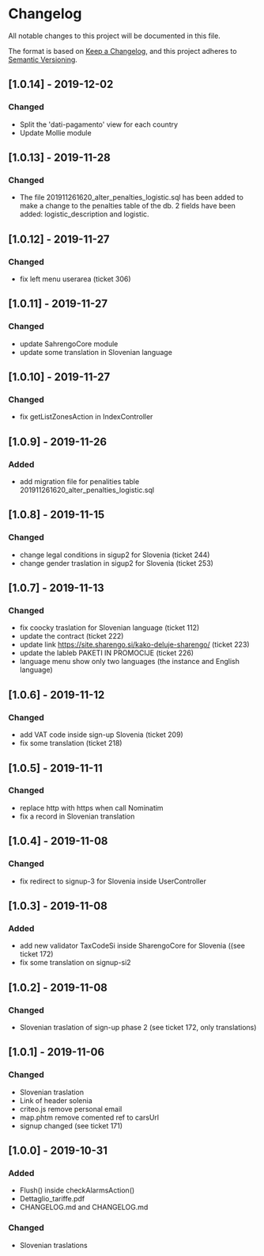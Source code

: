 # Changelog

All notable changes to this project will be documented in this file.

The format is based on [Keep a Changelog](https://keepachangelog.com/en/1.0.0/),
and this project adheres to [Semantic Versioning](https://semver.org/spec/v2.0.0.html).

## [1.0.14] - 2019-12-02

### Changed

- Split the 'dati-pagamento' view for each country
- Update Mollie module

## [1.0.13] - 2019-11-28

### Changed

- The file 201911261620_alter_penalties_logistic.sql has been added to make a change to the penalties table of the db. 2 fields have been added: logistic_description and logistic.


## [1.0.12] - 2019-11-27

### Changed

- fix left menu userarea (ticket 306)


## [1.0.11] - 2019-11-27

### Changed

- update SahrengoCore module
- update some translation in Slovenian language

## [1.0.10] - 2019-11-27

### Changed

- fix getListZonesAction in IndexController

## [1.0.9] - 2019-11-26

### Added

- add migration file for penalities table 201911261620_alter_penalties_logistic.sql

## [1.0.8] - 2019-11-15

### Changed

- change legal conditions in sigup2 for Slovenia (ticket 244)
- change gender traslation in sigup2 for Slovenia (ticket 253)

## [1.0.7] - 2019-11-13

### Changed

- fix coocky traslation for Slovenian language (ticket 112)
- update the contract (ticket 222)
- update link https://site.sharengo.si/kako-deluje-sharengo/ (ticket 223)
- update the lableb PAKETI IN PROMOCIJE (ticket 226)
- language menu show only two languages (the instance and English language)

## [1.0.6] - 2019-11-12

### Changed

- add VAT code inside sign-up Slovenia (ticket 209)
- fix some translation (ticket 218)

## [1.0.5] - 2019-11-11

### Changed

- replace http with https when call Nominatim
- fix a record in Slovenian translation

## [1.0.4] - 2019-11-08

### Changed

- fix redirect to signup-3 for Slovenia inside UserController

## [1.0.3] - 2019-11-08

### Added

- add new validator TaxCodeSi inside SharengoCore for Slovenia ((see ticket 172)
- fix some translation on signup-si2

## [1.0.2] - 2019-11-08

### Changed

- Slovenian traslation of sign-up phase 2 (see ticket 172, only translations)

## [1.0.1] - 2019-11-06

### Changed

- Slovenian traslation
- Link of header solenia
- criteo.js remove personal email
- map.phtm remove comented ref to carsUrl
- signup changed (see ticket 171)


## [1.0.0] - 2019-10-31 

### Added

- Flush() inside checkAlarmsAction()
- Dettaglio_tariffe.pdf
- CHANGELOG.md and CHANGELOG.md

### Changed

- Slovenian traslations